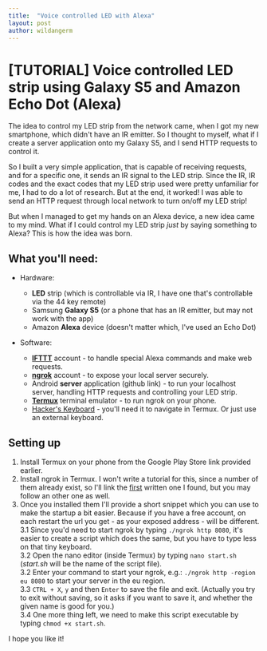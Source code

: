 ```yaml
---
title:  "Voice controlled LED with Alexa"
layout: post
author: wildangerm
---
```


# [TUTORIAL] Voice controlled LED strip using Galaxy S5 and Amazon Echo Dot (Alexa)

The idea to control my LED strip from the network came, when I got my new smartphone, which didn't have an IR emitter. So I thought to myself, what if I create a server application onto my Galaxy S5, and I send HTTP requests to control it.

So I built a very simple application, that is capable of receiving requests, and for a specific one, it sends an IR signal to the LED strip. Since the IR, IR codes and the exact codes that my LED strip used were pretty unfamiliar for me, I had to do a lot of research. But at the end, it worked! I was able to send an HTTP request through local network to turn on/off my LED strip! 
 
But when I managed to get my hands on an Alexa device, a new idea came to my mind. What if I could control my LED strip _just_ by saying something to Alexa? This is how the idea was born.

## What you'll need:
 + Hardware:
   + **LED** strip (which is controllable via IR, I have one that's controllable via the 44 key remote)
   + Samsung **Galaxy S5** (or a phone that has an IR emitter, but may not work with the app)
   + Amazon **Alexa** device (doesn't matter which, I've used an Echo Dot)
  
 + Software: 
   + [**IFTTT**](https://ifttt.com/) account - to handle special Alexa commands and make web requests.
   + [**ngrok**](https://ngrok.com/) account - to expose your local server securely.
   + Android **server** application (github link) - to run your localhost server, handling HTTP requests and controlling your LED strip.
   + [**Termux**](https://play.google.com/store/apps/details?id=com.termux) terminal emulator - to run ngrok on your phone.
   + [Hacker's Keyboard](https://play.google.com/store/apps/details?id=org.pocketworkstation.pckeyboard&hl=en) - you'll need it to navigate in Termux. Or just use an external keyboard.


## Setting up

1. Install Termux on your phone from the Google Play Store link provided earlier.
2. Install ngrok in Termux. I won't write a tutorial for this, since a number of them already exist, so I'll link the [first](https://steemit.com/utopian-io/@faisalamin/how-to-download-install-ngrok-in-android-termux-also-work-for-non-rooted-devices) written one I found, but you may follow an other one as well.
3. Once you installed them I'll provide a short snippet which you can use to make the startup a bit easier. Because if you have a free account, on each restart the url you get - as your exposed address - will be different.  
    3.1 Since you'd need to start ngrok by typing `./ngrok http 8080`, it's easier to create a script which does the same, but you have to type less on that tiny keyboard.  
    3.2 Open the nano editor (inside Termux) by typing `nano start.sh` (_start.sh_ will be the name of the script file).  
    3.2 Enter your command to start your ngrok, e.g.: `./ngrok http -region eu 8080` to start your server in the eu region.  
    3.3 `CTRL + X`, `y` and then `Enter` to save the file and exit. (Actually you try to exit without saving, so it asks if you want to save it, and whether the given name is good for you.)  
    3.4 One more thing left, we need to make this script executable by typing `chmod +x start.sh`.  


I hope you like it!
